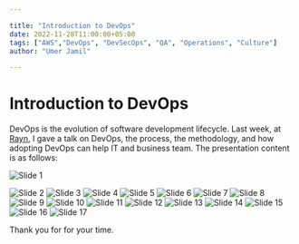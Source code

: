 ```yaml
---

title: "Introduction to DevOps"
date: 2022-11-28T11:00:00+05:00
tags: ["AWS","DevOps", "DevSecOps", "QA", "Operations", "Culture"]
author: "Umer Jamil"

---
```




# Introduction to DevOps  

DevOps is the evolution of software development lifecycle. Last week, at [Rayn](https://www.rayn.group/), I gave a talk on DevOps, the process, the methodology, and how adopting DevOps can help IT and business team. The presentation content is as follows:

![Slide 1](https://raw.githubusercontent.com/umerjamil16/umerjamil16.github.io/main/content/posts/devops-intro-png/devops-intro-01.png)

![Slide 2](./devops-intro-png/devops-intro-02.png)
![Slide 3](./devops-intro-png/devops-intro-03.png)
![Slide 4](./devops-intro-png/devops-intro-04.png "Slide 4")
![Slide 5](./devops-intro-png/devops-intro-05.png "Slide 5")
![Slide 6](./devops-intro-png/devops-intro-06.png "Slide 6")
![Slide 7](./devops-intro-png/devops-intro-07.png "Slide 7")
![Slide 8](./devops-intro-png/devops-intro-08.png "Slide 8")
![Slide 9](./devops-intro-png/devops-intro-09.png "Slide 9")
![Slide 10](./devops-intro-png/devops-intro-10.png "Slide 10")
![Slide 11](./devops-intro-png/devops-intro-11.png "Slide 11")
![Slide 12](./devops-intro-png/devops-intro-12.png "Slide 12")
![Slide 13](./devops-intro-png/devops-intro-13.png "Slide 13")
![Slide 14](./devops-intro-png/devops-intro-14.png "Slide 14")
![Slide 15](./devops-intro-png/devops-intro-15.png "Slide 15")
![Slide 16](./devops-intro-png/devops-intro-16.png "Slide 16")
![Slide 17](./devops-intro-png/devops-intro-17.png "Slide 17")

Thank you for for your time.
